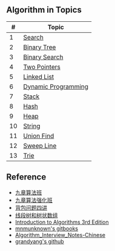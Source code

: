 **Algorithm in Topics**
---
| # | Topic |
|---| ----- |
|1|[Search](Algorithm_in_topics/Search/)|
|2|[Binary Tree](Algorithm_in_topics/binary_tree/)|
|3|[Binary Search](Algorithm_in_topics/binary_search/)|
|4|[Two Pointers](Algorithm_in_topics/two_pointers/)|
|5|[Linked List](Algorithm_in_topics/linked_list/)|
|6|[Dynamic Programming](Algorithm_in_topics/dp/)|
|7|[Stack](Algorithm_in_topics/stack/)|
|8|[Hash](Algorithm_in_topics/hash/)|
|9|[Heap](Algorithm_in_topics/heap/)|
|10|[String](Algorithm_in_topics/String/)|
|11|[Union Find](Algorithm_in_topics/union_find/)|
|12|[Sweep Line](Algorithm_in_topics/sweep_line/)|
|13|[Trie](Algorithm_in_topics/Trie)|

**Reference**
---
* [九章算法班](https://www.jiuzhang.com/course/1/)
* [九章算法强化班](https://www.jiuzhang.com/course/48/)
* [背包问题四讲](https://www.jiuzhang.com/course/32/)
* [线段树和树状数组](https://www.jiuzhang.com/course/49/)
* [Introduction to Algorithms 3rd Edition](https://github.com/CodeClub-JU/Introduction-to-Algorithms-CLRS/blob/master/Introduction%20to%20Algorithms%20-%203rd%20Edition.pdf)
* [mnmunknown's gitbooks](https://mnmunknown.gitbooks.io/algorithm-notes/)
* [Algorithm_Interview_Notes-Chinese](https://github.com/seagle0128/Algorithm_Interview_Notes-Chinese)
* [grandyang's github](https://github.com/grandyang/leetcode/)